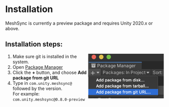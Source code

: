 # Installation

MeshSync is currently a preview package and requires Unity 2020.x or above. 


  
## Installation steps:

<img align="right" src="images/PackageManager2020.1.png">

1. Make sure git is installed in the system.
1. Open [Package Manager](https://docs.unity3d.com/Manual/upm-ui.html) 
1. Click the **+** button, and choose **Add package from git URL** 
1. Type in `com.unity.meshsync@` followed by the version.  
   For example: `com.unity.meshsync@0.8.0-preview`



